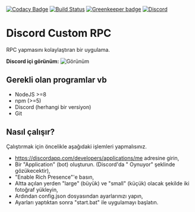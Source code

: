 [![Codacy Badge](https://api.codacy.com/project/badge/Grade/c6ac0878fcd549999a249c4b7283bc0f)](https://www.codacy.com/app/serhanpw/Discord-Custom-RPC?utm_source=github.com&amp;utm_medium=referral&amp;utm_content=Serhann/Discord-Custom-RPC&amp;utm_campaign=Badge_Grade)
[![Build Status](https://travis-ci.org/Serhann/Discord-Custom-RPC.svg?branch=master)](https://travis-ci.org/Serhann/Discord-Custom-RPC)
[![Greenkeeper badge](https://badges.greenkeeper.io/Serhann/Discord-Custom-RPC.svg)](https://greenkeeper.io/)
[![Discord](https://discordapp.com/api/guilds/290706445781958658/embed.png)](https://discord.gg/GvfuXmE)

# Discord Custom RPC
RPC yapmasını kolaylaştıran bir uygulama.

**Discord içi görünüm:**
![Görünüm](http://serhan.pw/galeri/Discord-Custom-RPC.png)

## Gerekli olan programlar vb
  - NodeJS >=8
  - npm (>=5)
  - Discord (herhangi bir versiyon)
  - Git

## Nasıl çalışır?
  Çalıştırmak için öncelikle aşağıdaki işlemleri yapmalısınız.
  
  - https://discordapp.com/developers/applications/me adresine girin,
  - Bir "Application" (bot) oluşturun. (Discord'da "<bot ismi> Oynuyor" şeklinde gözükecektir),
  - "Enable Rich Presence"'e basın,
  - Altta açılan yerden "large" (büyük) ve "small" (küçük) olacak şekilde iki fotoğraf yükleyin,
  - Ardından config.json dosyasından ayarlarınızı yapın,
  - Ayarları yaptıktan sonra "start.bat" ile uygulamayı başlatın.
